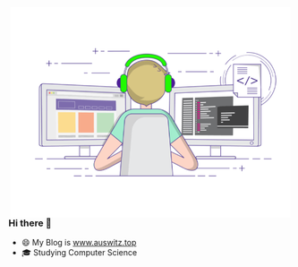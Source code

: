 <img align="right" alt="GIF" src="https://raw.githubusercontent.com/devSouvik/devSouvik/master/gif3.gif" width="500"/>

### Hi there 👋
- 😄 My Blog is www.auswitz.top
- 🎓 Studying Computer Science
<!--
**aosiweixin/aosiweixin** is a ✨ _special_ ✨ repository because its `README.md` (this file) appears on your GitHub profile.

Here are some ideas to get you started:

- 🔭 I’m currently working on ...
- 🌱 I’m currently learning ...
- 👯 I’m looking to collaborate on ...
- 🤔 I’m looking for help with ...
- 💬 Ask me about ...
- 📫 How to reach me: ...
- 😄 Pronouns: ...
- ⚡ Fun fact: ...
-->
